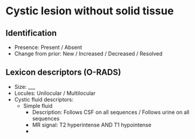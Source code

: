 # Cystic lesion without solid tissue

## Identification

- Presence: Present / Absent
- Change from prior: New / Increased / Decreased / Resolved

## Lexicon descriptors (O-RADS)

- Size: ___
- Locules: Unilocular / Multilocular
- Cystic fluid descriptors:
  - Simple fluid
    - Description: Follows CSF on all sequences / Follows urine on all sequences
    - MR signal: T2 hyperintense AND T1 hypointense
    - 